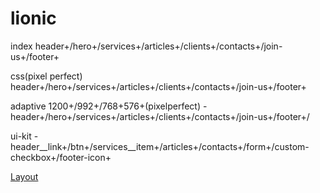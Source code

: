 # lionic

index header+/hero+/services+/articles+/clients+/contacts+/join-us+/footer+

css(pixel perfect) header+/hero+/services+/articles+/clients+/contacts+/join-us+/footer+ 

adaptive 1200+/992+/768+576+(pixelperfect) -  header+/hero+/services+/articles+/clients+/contacts+/join-us+/footer+/ 

ui-kit - header__link+/btn+/services__item+/articles+/contacts+/form+/custom-checkbox+/footer-icon+


[Layout](https://www.figma.com/file/G7A1ytt96Hf82Suipaq51N/Lionic?type=design&node-id=0-1&mode=design&t=02bCZLsIHZ8Ynhzs-0)